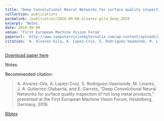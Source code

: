 ```yaml
---
title: "Deep Convolutional Neural Networks for surface quality inspection of hot long metal products"
collection: publications
permalink: /publication/2016-09-08-alvarez-gila_deep_2016
excerpt: 'Notes.'
date: 2016-09-08
venue: 'First European Machine Vision Forum'
paperurl: 'http://www.computervisionbytecnalia.com/wp-content/uploads/2016/09/EMVA-Deep-Convolutional-Neuronal-Networks-for-surface-quality-inspection-of-hot-long-metal-products.pdf'
citation: 'A. Alvarez-Gila, A. Lopez-Cruz, S. Rodriguez-Vaamonde, M. Linares, J. A. Gutierrez-Olabarria, and E. Garrote, “Deep Convolutional Neural Networks for surface quality inspection of hot long metal products,” presented at the First European Machine Vision Forum, Heidelberg, Germany, 2016.'
---
```


<a href='http://www.computervisionbytecnalia.com/wp-content/uploads/2016/09/EMVA-Deep-Convolutional-Neuronal-Networks-for-surface-quality-inspection-of-hot-long-metal-products.pdf'>Download paper here</a>

Notes.

Recommended citation: 

>A. Alvarez-Gila, A. Lopez-Cruz, S. Rodriguez-Vaamonde, M. Linares, J. A. Gutierrez-Olabarria, and E. Garrote, “Deep Convolutional Neural Networks for surface quality inspection of hot long metal products,” presented at the First European Machine Vision Forum, Heidelberg, Germany, 2016.

<a href='https://aitorshuffle.github.io/publications/2016-09-08-alvarez-gila_deep_2016.bib'>Bibtex</a>
